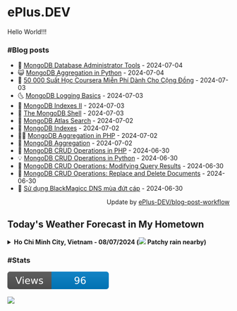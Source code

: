 # ePlus.DEV

Hello World!!!

### #Blog posts

- 🧰 [MongoDB Database Administrator Tools](https://eplus.dev/mongodb-database-administrator-tools) - 2024-07-04 
- 😺 [MongoDB Aggregation in Python](https://eplus.dev/mongodb-aggregation-in-python) - 2024-07-04 
- 🗽 [50 000 Suất Học Coursera Miễn Phí Dành Cho Cộng Đồng](https://eplus.dev/50-000-suat-hoc-coursera-mien-phi-danh-cho-cong-dong) - 2024-07-03 
- 🌜 [MongoDB Logging Basics](https://eplus.dev/mongodb-logging-basics) - 2024-07-03 
- 📝 [MongoDB Indexes II](https://eplus.dev/mongodb-indexes-ii) - 2024-07-03 
- 🚀 [The MongoDB Shell](https://eplus.dev/the-mongodb-shell) - 2024-07-03 
- 💼 [MongoDB Atlas Search](https://eplus.dev/mongodb-atlas-search) - 2024-07-02 
- 🦣 [MongoDB Indexes](https://eplus.dev/mongodb-indexes) - 2024-07-02 
- 👨‍🏫 [MongoDB Aggregation in PHP](https://eplus.dev/mongodb-aggregation-in-php) - 2024-07-02 
- 🔭 [MongoDB Aggregation](https://eplus.dev/mongodb-aggregation) - 2024-07-02 
- 🤡 [MongoDB CRUD Operations in PHP](https://eplus.dev/mongodb-crud-operations-in-php) - 2024-06-30 
- 💡 [MongoDB CRUD Operations in Python](https://eplus.dev/mongodb-crud-operations-in-python) - 2024-06-30 
- 🦣 [MongoDB CRUD Operations: Modifying Query Results](https://eplus.dev/mongodb-crud-operations-modifying-query-results) - 2024-06-30 
- 💪 [MongoDB CRUD Operations: Replace and Delete Documents](https://eplus.dev/mongodb-crud-operations-replace-and-delete-documents) - 2024-06-30 
- 🤡 [Sử dụng BlackMagicc DNS mùa đứt cáp](https://eplus.dev/su-dung-blackmagicc-dns-mua-dut-cap) - 2024-06-30 


<div align="right">
    Update by <a target="_blank" href="https://github.com/ePlus-DEV/blog-post-workflow">ePlus-DEV/blog-post-workflow</a>
</div>


## Today's Weather Forecast in My Hometown



<details>
    <summary><b>Ho Chi Minh City, Vietnam - 08/07/2024 (<img src="https://cdn.weatherapi.com/weather/64x64/day/176.png" width="25" /> Patchy rain nearby)</b>
    </summary>

    
<table>
    <tr>
        <th>Hour</th>
        <td>00:00</td><td>01:00</td><td>02:00</td><td>03:00</td><td>04:00</td><td>05:00</td><td>06:00</td><td>07:00</td><td>08:00</td><td>09:00</td><td>10:00</td><td>11:00</td><td>12:00</td><td>13:00</td><td>14:00</td><td>15:00</td><td>16:00</td><td>17:00</td><td>18:00</td><td>19:00</td><td>20:00</td><td>21:00</td><td>22:00</td><td>23:00</td>
    </tr>
    <tr>
        <th>Weather</th>
        <td><img src="https://cdn.weatherapi.com/weather/64x64/night/116.png"></img></td><td><img src="https://cdn.weatherapi.com/weather/64x64/night/116.png"></img></td><td><img src="https://cdn.weatherapi.com/weather/64x64/night/176.png"></img></td><td><img src="https://cdn.weatherapi.com/weather/64x64/night/116.png"></img></td><td><img src="https://cdn.weatherapi.com/weather/64x64/night/116.png"></img></td><td><img src="https://cdn.weatherapi.com/weather/64x64/night/116.png"></img></td><td><img src="https://cdn.weatherapi.com/weather/64x64/day/116.png"></img></td><td><img src="https://cdn.weatherapi.com/weather/64x64/day/113.png"></img></td><td><img src="https://cdn.weatherapi.com/weather/64x64/day/113.png"></img></td><td><img src="https://cdn.weatherapi.com/weather/64x64/day/116.png"></img></td><td><img src="https://cdn.weatherapi.com/weather/64x64/day/176.png"></img></td><td><img src="https://cdn.weatherapi.com/weather/64x64/day/176.png"></img></td><td><img src="https://cdn.weatherapi.com/weather/64x64/day/122.png"></img></td><td><img src="https://cdn.weatherapi.com/weather/64x64/day/176.png"></img></td><td><img src="https://cdn.weatherapi.com/weather/64x64/day/119.png"></img></td><td><img src="https://cdn.weatherapi.com/weather/64x64/day/176.png"></img></td><td><img src="https://cdn.weatherapi.com/weather/64x64/day/119.png"></img></td><td><img src="https://cdn.weatherapi.com/weather/64x64/day/116.png"></img></td><td><img src="https://cdn.weatherapi.com/weather/64x64/night/389.png"></img></td><td><img src="https://cdn.weatherapi.com/weather/64x64/night/116.png"></img></td><td><img src="https://cdn.weatherapi.com/weather/64x64/night/116.png"></img></td><td><img src="https://cdn.weatherapi.com/weather/64x64/night/116.png"></img></td><td><img src="https://cdn.weatherapi.com/weather/64x64/night/116.png"></img></td><td><img src="https://cdn.weatherapi.com/weather/64x64/night/176.png"></img></td>
    </tr>
    <tr>
        <th>Condition</th>
        <td width="200px">Partly Cloudy </td><td width="200px">Partly Cloudy </td><td width="200px">Patchy rain nearby</td><td width="200px">Partly Cloudy </td><td width="200px">Partly Cloudy </td><td width="200px">Partly Cloudy </td><td width="200px">Partly Cloudy </td><td width="200px">Sunny</td><td width="200px">Sunny</td><td width="200px">Partly Cloudy </td><td width="200px">Patchy rain nearby</td><td width="200px">Patchy rain nearby</td><td width="200px">Overcast </td><td width="200px">Patchy rain nearby</td><td width="200px">Cloudy </td><td width="200px">Patchy rain nearby</td><td width="200px">Cloudy </td><td width="200px">Partly Cloudy </td><td width="200px">Moderate or heavy rain with thunder</td><td width="200px">Partly Cloudy </td><td width="200px">Partly Cloudy </td><td width="200px">Partly Cloudy </td><td width="200px">Partly Cloudy </td><td width="200px">Patchy rain nearby</td>
    </tr>
    <tr>
        <th>Temperature</th>
        <td>26.3 °C</td><td>26.1 °C</td><td>26 °C</td><td>25.9 °C</td><td>25.7 °C</td><td>25.6 °C</td><td>25.8 °C</td><td>26.9 °C</td><td>28.3 °C</td><td>29.9 °C</td><td>31.4 °C</td><td>32.6 °C</td><td>33.5 °C</td><td>33.8 °C</td><td>32.9 °C</td><td>31.6 °C</td><td>31.1 °C</td><td>30.8 °C</td><td>26.3 °C</td><td>28.2 °C</td><td>27.9 °C</td><td>27.7 °C</td><td>27.4 °C</td><td>27 °C</td>
    </tr>
    <tr>
        <th>Wind</th>
        <td>7.9 kph</td><td>7.6 kph</td><td>6.1 kph</td><td>5.4 kph</td><td>4 kph</td><td>4 kph</td><td>3.2 kph</td><td>4 kph</td><td>3.6 kph</td><td>4.7 kph</td><td>7.9 kph</td><td>9.7 kph</td><td>11.2 kph</td><td>11.9 kph</td><td>13.7 kph</td><td>19.1 kph</td><td>17.6 kph</td><td>15.1 kph</td><td>22 kph</td><td>10.4 kph</td><td>8.3 kph</td><td>7.9 kph</td><td>8.6 kph</td><td>8.6 kph</td>
    </tr>
</table>


<div align="right">
    Updated at: 2024-07-08T11:59:58Z - by <a target="_blank"
        href="https://github.com/ePlus-DEV/weather-forecast">ePlus-DEV/weather-forecast</a>
</div>
</details>


### #Stats

[![Image of counter](https://github.com/ePlus-DEV/view-counter/blob/main/svg/685088620/badge.svg)](https://github.com/ePlus-DEV/view-counter/blob/main/readme/685088620/week.md)

![](https://komarev.com/ghpvc/?username=ePlus-DEV&style=for-the-badge)
